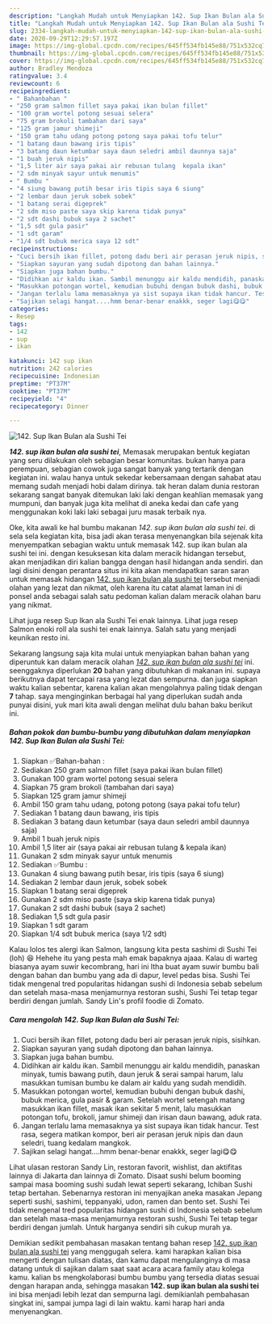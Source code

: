 ```yaml
---
description: "Langkah Mudah untuk Menyiapkan 142. Sup Ikan Bulan ala Sushi Tei Lezat"
title: "Langkah Mudah untuk Menyiapkan 142. Sup Ikan Bulan ala Sushi Tei Lezat"
slug: 2334-langkah-mudah-untuk-menyiapkan-142-sup-ikan-bulan-ala-sushi-tei-lezat
date: 2020-09-29T12:29:57.197Z
image: https://img-global.cpcdn.com/recipes/645ff534fb145e88/751x532cq70/142-sup-ikan-bulan-ala-sushi-tei-foto-resep-utama.jpg
thumbnail: https://img-global.cpcdn.com/recipes/645ff534fb145e88/751x532cq70/142-sup-ikan-bulan-ala-sushi-tei-foto-resep-utama.jpg
cover: https://img-global.cpcdn.com/recipes/645ff534fb145e88/751x532cq70/142-sup-ikan-bulan-ala-sushi-tei-foto-resep-utama.jpg
author: Bradley Mendoza
ratingvalue: 3.4
reviewcount: 6
recipeingredient:
- " Bahanbahan "
- "250 gram salmon fillet saya pakai ikan bulan fillet"
- "100 gram wortel potong sesuai selera"
- "75 gram brokoli tambahan dari saya"
- "125 gram jamur shimeji"
- "150 gram tahu udang potong potong saya pakai tofu telur"
- "1 batang daun bawang iris tipis"
- "3 batang daun ketumbar saya daun seledri ambil daunnya saja"
- "1 buah jeruk nipis"
- "1,5 liter air saya pakai air rebusan tulang  kepala ikan"
- "2 sdm minyak sayur untuk menumis"
- " Bumbu "
- "4 siung bawang putih besar iris tipis saya 6 siung"
- "2 lembar daun jeruk sobek sobek"
- "1 batang serai digeprek"
- "2 sdm miso paste saya skip karena tidak punya"
- "2 sdt dashi bubuk saya 2 sachet"
- "1,5 sdt gula pasir"
- "1 sdt garam"
- "1/4 sdt bubuk merica saya 12 sdt"
recipeinstructions:
- "Cuci bersih ikan fillet, potong dadu beri air perasan jeruk nipis, sisihkan."
- "Siapkan sayuran yang sudah dipotong dan bahan lainnya."
- "Siapkan juga bahan bumbu."
- "Didihkan air kaldu ikan. Sambil menunggu air kaldu mendidih, panaskan minyak, tumis bawang putih, daun jeruk &amp; serai sampai harum, lalu masukkan tumisan bumbu ke dalam air kaldu yang sudah mendidih."
- "Masukkan potongan wortel, kemudian bubuhi dengan bubuk dashi, bubuk merica, gula pasir &amp; garam. Setelah wortel setengah matang masukkan ikan fillet, masak ikan sekitar 5 menit, lalu masukkan potongan tofu, brokoli, jamur shimeji dan irisan daun bawang, aduk rata."
- "Jangan terlalu lama memasaknya ya sist supaya ikan tidak hancur. Test rasa, segera matikan kompor, beri air perasan jeruk nipis dan daun seledri, tuang kedalam mangkok."
- "Sajikan selagi hangat....hmm benar-benar enakkk, seger lagi😋😋"
categories:
- Resep
tags:
- 142
- sup
- ikan

katakunci: 142 sup ikan 
nutrition: 242 calories
recipecuisine: Indonesian
preptime: "PT37M"
cooktime: "PT37M"
recipeyield: "4"
recipecategory: Dinner

---
```



![142. Sup Ikan Bulan ala Sushi Tei](https://img-global.cpcdn.com/recipes/645ff534fb145e88/751x532cq70/142-sup-ikan-bulan-ala-sushi-tei-foto-resep-utama.jpg)

<b><i>142. sup ikan bulan ala sushi tei</i></b>, Memasak merupakan bentuk kegiatan yang seru dilakukan oleh sebagian besar komunitas. bukan hanya para perempuan, sebagian cowok juga sangat banyak yang tertarik dengan kegiatan ini. walau hanya untuk sekedar kebersamaan dengan sahabat atau memang sudah menjadi hobi dalam dirinya. tak heran dalam dunia restoran sekarang sangat banyak ditemukan laki laki dengan keahlian memasak yang mumpuni, dan banyak juga kita melihat di aneka kedai dan cafe yang menggunakan koki laki laki sebagai juru masak terbaik nya.

Oke, kita awali ke hal bumbu makanan <i>142. sup ikan bulan ala sushi tei</i>. di sela sela kegiatan kita, bisa jadi akan terasa menyenangkan bila sejenak kita menyempatkan sebagian waktu untuk memasak 142. sup ikan bulan ala sushi tei ini. dengan kesuksesan kita dalam meracik hidangan tersebut, akan menjadikan diri kalian bangga dengan hasil hidangan anda sendiri. dan lagi disini dengan perantara situs ini kita akan mendapatkan saran saran untuk memasak hidangan <u>142. sup ikan bulan ala sushi tei</u> tersebut menjadi olahan yang lezat dan nikmat, oleh karena itu catat alamat laman ini di ponsel anda sebagai salah satu pedoman kalian dalam meracik olahan baru yang nikmat.

Lihat juga resep Sup Ikan ala Sushi Tei enak lainnya. Lihat juga resep Salmon enoki roll ala sushi tei enak lainnya. Salah satu yang menjadi keunikan resto ini.


Sekarang langsung saja kita mulai untuk menyiapkan bahan bahan yang diperuntuk kan dalam meracik olahan <u><i>142. sup ikan bulan ala sushi tei</i></u> ini. seenggaknya diperlukan <b>20</b> bahan yang dibutuhkan di makanan ini. supaya berikutnya dapat tercapai rasa yang lezat dan sempurna. dan juga siapkan waktu kalian sebentar, karena kalian akan mengolahnya paling tidak dengan <b>7</b> tahap. saya menginginkan berbagai hal yang diperlukan sudah anda punyai disini, yuk mari kita awali dengan melihat dulu bahan baku berikut ini.

<!--inarticleads1-->

##### Bahan pokok dan bumbu-bumbu yang dibutuhkan dalam menyiapkan 142. Sup Ikan Bulan ala Sushi Tei:

1. Siapkan  ✅Bahan-bahan :
1. Sediakan 250 gram salmon fillet (saya pakai ikan bulan fillet)
1. Gunakan 100 gram wortel potong sesuai selera
1. Siapkan 75 gram brokoli (tambahan dari saya)
1. Siapkan 125 gram jamur shimeji
1. Ambil 150 gram tahu udang, potong potong (saya pakai tofu telur)
1. Sediakan 1 batang daun bawang, iris tipis
1. Sediakan 3 batang daun ketumbar (saya daun seledri ambil daunnya saja)
1. Ambil 1 buah jeruk nipis
1. Ambil 1,5 liter air (saya pakai air rebusan tulang &amp; kepala ikan)
1. Gunakan 2 sdm minyak sayur untuk menumis
1. Sediakan  ✅Bumbu :
1. Gunakan 4 siung bawang putih besar, iris tipis (saya 6 siung)
1. Sediakan 2 lembar daun jeruk, sobek sobek
1. Siapkan 1 batang serai digeprek
1. Gunakan 2 sdm miso paste (saya skip karena tidak punya)
1. Gunakan 2 sdt dashi bubuk (saya 2 sachet)
1. Sediakan 1,5 sdt gula pasir
1. Siapkan 1 sdt garam
1. Siapkan 1/4 sdt bubuk merica (saya 1/2 sdt)


Kalau lolos tes alergi ikan Salmon, langsung kita pesta sashimi di Sushi Tei (loh) 😆 Hehehe itu yang pesta mah emak bapaknya ajaaa. Kalau di warteg biasanya ayam suwir kecombrang, hari ini Itha buat ayam suwir bumbu bali dengan bahan dan bumbu yang ada di dapur, level pedas bisa. Sushi Tei tidak mengenal tred popularitas hidangan sushi di Indonesia sebab sebelum dan setelah masa-masa menjamurnya restoran sushi, Sushi Tei tetap tegar berdiri dengan jumlah. Sandy Lin&#39;s profil foodie di Zomato. 

<!--inarticleads2-->

##### Cara mengolah 142. Sup Ikan Bulan ala Sushi Tei:

1. Cuci bersih ikan fillet, potong dadu beri air perasan jeruk nipis, sisihkan.
1. Siapkan sayuran yang sudah dipotong dan bahan lainnya.
1. Siapkan juga bahan bumbu.
1. Didihkan air kaldu ikan. Sambil menunggu air kaldu mendidih, panaskan minyak, tumis bawang putih, daun jeruk &amp; serai sampai harum, lalu masukkan tumisan bumbu ke dalam air kaldu yang sudah mendidih.
1. Masukkan potongan wortel, kemudian bubuhi dengan bubuk dashi, bubuk merica, gula pasir &amp; garam. Setelah wortel setengah matang masukkan ikan fillet, masak ikan sekitar 5 menit, lalu masukkan potongan tofu, brokoli, jamur shimeji dan irisan daun bawang, aduk rata.
1. Jangan terlalu lama memasaknya ya sist supaya ikan tidak hancur. Test rasa, segera matikan kompor, beri air perasan jeruk nipis dan daun seledri, tuang kedalam mangkok.
1. Sajikan selagi hangat....hmm benar-benar enakkk, seger lagi😋😋


Lihat ulasan restoran Sandy Lin, restoran favorit, wishlist, dan aktifitas lainnya di Jakarta dan lainnya di Zomato. Disaat sushi belum booming sampai masa booming sushi sudah lewat seperti sekarang, Ichiban Sushi tetap bertahan. Sebenarnya restoran ini menyajikan aneka masakan Jepang seperti sushi, sashimi, teppanyaki, udon, ramen dan bento set. Sushi Tei tidak mengenal tred popularitas hidangan sushi di Indonesia sebab sebelum dan setelah masa-masa menjamurnya restoran sushi, Sushi Tei tetap tegar berdiri dengan jumlah. Untuk harganya sendiri sih cukup murah ya. 

Demikian sedikit pembahasan masakan tentang bahan resep <u>142. sup ikan bulan ala sushi tei</u> yang menggugah selera. kami harapkan kalian bisa mengerti dengan tulisan diatas, dan kamu dapat mengulanginya di masa datang untuk di sajikan dalam saat saat acara acara family atau kolega kamu. kalian bs mengkolaborasi bumbu bumbu yang tersedia diatas sesuai dengan harapan anda, sehingga masakan <b>142. sup ikan bulan ala sushi tei</b> ini bisa menjadi lebih lezat dan sempurna lagi. demikianlah pembahasan singkat ini, sampai jumpa lagi di lain waktu. kami harap hari anda menyenangkan.
